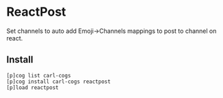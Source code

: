 # ReactPost

Set channels to auto add Emoji->Channels mappings to post to channel on react.

## Install

```
[p]cog list carl-cogs
[p]cog install carl-cogs reactpost
[p]load reactpost
```
